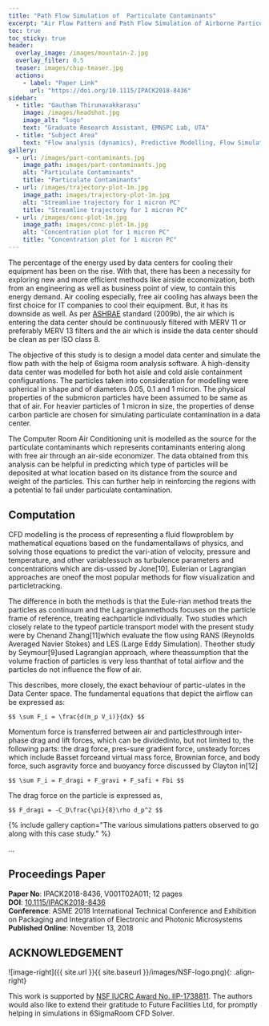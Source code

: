 ```yaml
---
title: "Path Flow Simulation of  Particulate Contaminants"
excerpt: "Air Flow Pattern and Path Flow Simulation of Airborne Particulate Contaminants in a High-Density Data Center Utilizing Airside Economization "
toc: true
toc_sticky: true
header:
  overlay_image: /images/mountain-2.jpg
  overlay_filter: 0.5
  teaser: images/chip-teaser.jpg
  actions:
    - label: "Paper Link"
      url: "https://doi.org/10.1115/IPACK2018-8436"
sidebar:
  - title: "Gautham Thirunavakkarasu"
    image: /images/headshot.jpg
    image_alt: "logo"
    text: "Graduate Research Assistant, EMNSPC Lab, UTA"
  - title: "Subject Area"
    text: "Flow analysis (dynamics), Predictive Modelling, Flow Simulation"
gallery:
  - url: /images/part-contaminants.jpg
    image_path: images/part-contaminants.jpg
    alt: "Particulate Contaminants"
    title: "Particulate Contaminants"
  - url: /images/trajectory-plot-1m.jpg
    image_path: images/trajectory-plot-1m.jpg
    alt: "Streamline trajectory for 1 micron PC"
    title: "Streamline trajectory for 1 micron PC"
  - url: /images/conc-plot-1m.jpg
    image_path: images/conc-plot-1m.jpg
    alt: "Concentration plot for 1 micron PC"
    title: "Concentration plot for 1 micron PC"
---
```

The percentage of the energy used by data centers for cooling their equipment has been on the rise. With that, there has been a necessity for exploring new and more efficient methods like airside economization, both from an engineering as well as business point of view, to contain this energy demand. Air cooling especially, free air cooling has always been the first choice for IT companies to cool their equipment. But, it has its downside as well. As per  [ASHRAE](https://www.ashrae.org/technical-resources/bookstore/indoor-air-quality-guide) standard (2009b), the air which is entering the data center should be continuously filtered with MERV 11 or preferably MERV 13 filters and the air which is inside the data center should be clean as per ISO class 8. 

The objective of this study is to design a model data center and simulate the flow path with the help of 6sigma room analysis software. A high-density data center was modelled for both hot aisle and cold aisle containment configurations. The particles taken into consideration for modelling were spherical in shape and of diameters 0.05, 0.1 and 1 micron. The physical properties of the submicron particles have been assumed to be same as that of air. For heavier particles of 1 micron in size, the properties of dense carbon particle are chosen for simulating particulate contamination in a data center.

 The Computer Room Air Conditioning unit is modelled as the source for the particulate contaminants which represents contaminants entering along with free air through an air-side economizer. The data obtained from this analysis can be helpful in predicting which type of particles will be deposited at what location based on its distance from the source and weight of the particles. This can further help in reinforcing the regions with a potential to fail under particulate contamination.

## Computation

CFD modelling is the process of representing a fluid flowproblem  by  mathematical  equations  based  on  the  fundamentallaws of physics, and solving those equations to predict the vari-ation of velocity, pressure and temperature, and other variablessuch as turbulence parameters and concentrations which are dis-ussed by Jone[10].  Eulerian or Lagrangian approaches are oneof the most popular methods for flow visualization and particletracking.   

The difference in both the methods is that the Eule-rian method treats the particles as continuum and the Lagrangianmethods focuses on the particle frame of reference, treating eachparticle individually. Two studies which closely relate to the typeof particle transport model with the present study were by Chenand Zhang[11]which evaluate the flow using RANS (Reynolds Averaged Navier Stokes) and LES (Large Eddy Simulation). Theother study by Seymour[9]used Lagrangian approach, where theassumption that the volume fraction of particles is very less thanthat of total airflow and the particles do not influence the flow of air.  

This describes, more closely, the exact behaviour of partic-ulates in the Data Center space. The fundamental equations that depict the airflow can be expressed as:

`$$ \sum F_i = \frac{d(m_p V_i)}{dx} $$`

Momentum  force  is  transferred  between  air  and  particlesthrough inter-phase drag and lift forces,  which can be dividedinto, but not limited to, the following parts: the drag force, pres-sure gradient force, unsteady forces which include Basset forceand virtual mass force, Brownian force, and body force, such asgravity force and buoyancy force discussed by Clayton in[12] 

`$$ \sum F_i = F_dragi + F_gravi + F_safi + Fbi $$`

The drag force on the particle is expressed as, 

`$$ F_dragi = -C_D\frac{\pi}{8}\rho d_p^2 $$`

 
{% include gallery caption="The various simulations patters observed to go along with this case study." %}

... 

## Proceedings Paper

__Paper No__:  IPACK2018-8436, V001T02A011; 12 pages <br/>
__DOI__: [10.1115/IPACK2018-8436](https://doi.org/10.1115/IPACK2018-8436)<br/>
__Conference__: ASME 2018 International Technical Conference and Exhibition
 on Packaging and Integration of Electronic and Photonic Microsystems<br/>
__Published Online__: November 13, 2018<br/>

## ACKNOWLEDGEMENT

![image-right]({{ site.url }}{{ site.baseurl }}/images/NSF-logo.png){: .align-right}

This  work  is  supported  by  [NSF  IUCRC  Award  No.   IIP-1738811](https://www.nsf.gov/awardsearch/showAward?AWD_ID=1738811&HistoricalAwards=false).
The authors would also like to extend their gratitude to Future Facilities Ltd,
for promptly helping in simulations in 6SigmaRoom CFD Solver.


